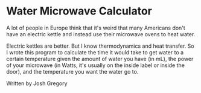 # Water Microwave Calculator

A lot of people in Europe think that it's weird that many Americans don't have an electric kettle and instead use their microwave ovens to heat water.

Electric kettles are better. But I know thermodynamics and heat transfer. So I wrote this program to calculate the time it would take to get water to a certain temperature given the amount of water you have (in mL), the power of your microwave (in Watts, it's usually on the inside label or inside the door), and the temperature you want the water go to.

Written by Josh Gregory
